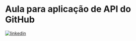 # Aula para aplicação de API do GitHub



[![linkedin](https://img.shields.io/badge/linkedin-0A66C2?style=for-the-badge&logo=linkedin&logoColor=white)](https://www.linkedin.com/in/thales-paravela)

